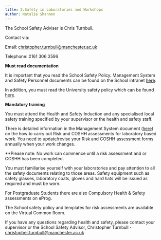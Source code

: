 ```yaml
---
title: 2.Safety in Laboratories and Workshops
author: Natalie Shannon
---
```


The School Safety Adviser is Chris Turnbull. 

Contact via:

Email: christopher.turnbull@manchester.ac.uk

Telephone: 0161 306 3596

**Must read documentation**

It is important that you read the School Safety Policy. Management System and Safety Personnel documents can be found on the School intranet [here](https://www.staffnet.manchester.ac.uk/materials/health-and-safety/).

In addition, you must read the University safety policy which can be found [here](http://documents.manchester.ac.uk/DocuInfo.aspx?DocID=654).

**Mandatory training**

You must attend the Health and Safety Induction and any specialised local safety training specified by your supervisor or the health and safety staff. 

There is detailed information in the Management System document ([here](https://www.staffnet.manchester.ac.uk/materials/health-and-safety/forms/)) on the how to carry out Risk and COSHH assessments for laboratory based work. You need to update/revise your Risk and COSHH assessment forms annually when your work changes.

**Please note: No work can commence until a risk assessment and or COSHH has been completed.

You must familiarise yourself with your laboratories and pay attention to all the safety documents relating to those areas. Safety equipment such as safety glasses, laboratory coats, gloves and hard hats will be issued as required and must be worn. 

For Postgraduate Students there are also Compulsory Health & Safety assessments on eProg.

The School safety policy and templates for risk assessments are available on the Virtual Common Room.

If you have any questions regarding health and safety, please contact your supervisor or the School Safety Advisor, Christopher Turnbull - christopher.turnbull@manchester.ac.uk








